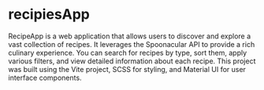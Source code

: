 # recipiesApp
RecipeApp is a web application that allows users to discover and explore a vast collection of recipes. It leverages the Spoonacular API to provide a rich culinary experience. You can search for recipes by type, sort them, apply various filters, and view detailed information about each recipe. This project was built using the Vite project, SCSS for styling, and Material UI for user interface components.
